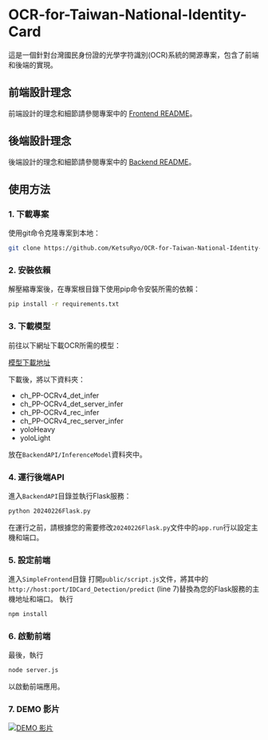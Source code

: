 # OCR-for-Taiwan-National-Identity-Card

這是一個針對台灣國民身份證的光學字符識別(OCR)系統的開源專案，包含了前端和後端的實現。

## 前端設計理念

前端設計的理念和細節請參閱專案中的 [Frontend README](/SimpleFrontend/README.md)。

## 後端設計理念

後端設計的理念和細節請參閱專案中的 [Backend README](/BackendAPI/README.md)。

## 使用方法

### 1. 下載專案

使用git命令克隆專案到本地：

```bash
git clone https://github.com/KetsuRyo/OCR-for-Taiwan-National-Identity-Card.git
```

### 2. 安裝依賴

解壓縮專案後，在專案根目錄下使用pip命令安裝所需的依賴：

```bash
pip install -r requirements.txt
```

### 3. 下載模型

前往以下網址下載OCR所需的模型：

[模型下載地址](https://drive.google.com/file/d/15zqtvuAhm2ctfsGI-ulvfr5h6CFnt8J1/view?usp=drive_link)

下載後，將以下資料夾：

- ch_PP-OCRv4_det_infer
- ch_PP-OCRv4_det_server_infer
- ch_PP-OCRv4_rec_infer
- ch_PP-OCRv4_rec_server_infer
- yoloHeavy
- yoloLight

放在`BackendAPI/InferenceModel`資料夾中。

### 4. 運行後端API

進入`BackendAPI`目錄並執行Flask服務：

```bash
python 20240226Flask.py
```

在運行之前，請根據您的需要修改`20240226Flask.py`文件中的`app.run`行以設定主機和端口。

### 5. 設定前端

進入`SimpleFrontend`目錄
打開`public/script.js`文件，將其中的`http://host:port/IDCard_Detection/predict` (line 7)替換為您的Flask服務的主機地址和端口。
執行
```bash
npm install
```

### 6. 啟動前端

最後，執行
```bash
node server.js
```
以啟動前端應用。

### 7. DEMO 影片

[![DEMO 影片](http://img.youtube.com/vi/6K2WN1vRqLs/1.jpg)](http://www.youtube.com/watch?v=6K2WN1vRqLs "DEMO 影片")

